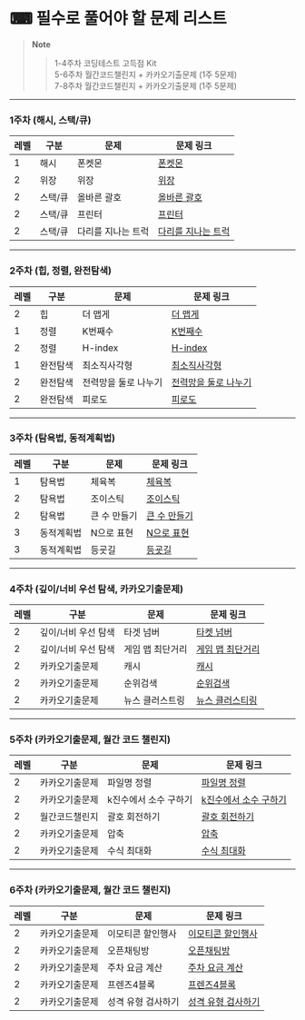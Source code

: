 # ⌨ 필수로 풀어야 할 문제 리스트

> **Note** <br/>
>> 1-4주차 코딩테스트 고득점 Kit  
>> 5-6주차 월간코드챌린지 + 카카오기출문제 (1주 5문제)  
>> 7-8주차 월간코드챌린지 + 카카오기출문제 (1주 5문제) 

---
### 1주차 (해시, 스택/큐)
| 레벨  |구분|문제|문제 링크|
|-----|----|------|--------|
| 1   |해시|폰켓몬|[폰켓몬]|
| 2   |위장|위장|[위장]|
| 2   |스택/큐|올바른 괄호|[올바른 괄호]|
| 2   |스택/큐|프린터|[프린터]|
| 2   |스택/큐|다리를 지나는 트럭|[다리를 지나는 트럭]|

---
### 2주차 (힙, 정렬, 완전탐색)  

| 레벨  |구분|문제|문제 링크|
|-----|----|----|--------|
| 2   |힙|더 맵게|[더 맵게]|
| 1   |정렬|K번째수|[K번째수]|
| 2   |정렬|H-index|[H-index]|
| 1   |완전탐색|최소직사각형|[최소직사각형]|
| 2   |완전탐색|전력망을 둘로 나누기|[전력망을 둘로 나누기]|
| 2   |완전탐색|피로도|[피로도]|

---
### 3주차 (탐욕법, 동적계획법)
| 레벨  |구분|문제|문제 링크|
|-----|----|----|--------|
| 1   |탐욕법|체육복|[체육복]|
| 2   |탐욕법|조이스틱|[조이스틱]|
| 2   |탐욕법|큰 수 만들기|[큰 수 만들기]|
| 3   |동적계획법|N으로 표현|[N으로 표현]|
| 3   |동적계획법|등굣길|[등굣길]|

---
### 4주차 (깊이/너비 우선 탐색, 카카오기출문제)
| 레벨  |구분|문제|문제 링크|
|-----|----|----|--------|
| 2   |깊이/너비 우선 탐색|타겟 넘버|[타켓 넘버]|
| 2   |깊이/너비 우선 탐색|게임 맵 최단거리|[게임 맵 최단거리]|
| 2   |카카오기출문제|캐시|[캐시]|
| 2   |카카오기출문제|순위검색|[순위검색]|
| 2   |카카오기출문제|뉴스 클러스트링|[뉴스 클러스티링]|

---
### 5주차 (카카오기출문제, 월간 코드 챌린지)
| 레벨  |구분|문제|문제 링크|
|-----|----|----|--------|
| 2   |카카오기출문제|파일명 정렬|[파일명 정렬]|
| 2   |카카오기출문제|k진수에서 소수 구하기|[k진수에서 소수 구하기]|
| 2   |월간코드챌린지|괄호 회전하기|[괄호 회전하기]|
| 2   |카카오기출문제|압축|[압축]|
| 2   |카카오기출문제|수식 최대화|[수식 최대화]|

---
### 6주차 (카카오기출문제, 월간 코드 챌린지)
| 레벨  |구분|문제|문제 링크|
|-----|----|----|--------|
| 2   |카카오기출문제|이모티콘 할인행사|[이모티콘 할인행사]|
| 2   |카카오기출문제|오픈채팅방|[오픈채팅방]|
| 2   |카카오기출문제|주차 요금 계산|[주차 요금 계산]|
| 2   |카카오기출문제|프렌즈4블록|[프렌즈4블록]|
| 2   |카카오기출문제|성격 유형 검사하기|[성격 유형 검사하기]|

[폰켓몬]:https://school.programmers.co.kr/learn/courses/30/lessons/1845
[위장]:https://school.programmers.co.kr/learn/courses/30/lessons/42578
[올바른 괄호]:https://school.programmers.co.kr/learn/courses/30/lessons/12909
[프린터]:https://school.programmers.co.kr/learn/courses/30/lessons/42587
[다리를 지나는 트럭]:https://school.programmers.co.kr/learn/courses/30/lessons/42583

[더 맵게]:https://school.programmers.co.kr/learn/courses/30/lessons/42626
[K번째수]:https://school.programmers.co.kr/learn/courses/30/lessons/42748
[전력망을 둘로 나누기]:https://school.programmers.co.kr/learn/courses/30/lessons/86971
[H-index]:https://school.programmers.co.kr/learn/courses/30/lessons/42747
[최소직사각형]:https://school.programmers.co.kr/learn/courses/30/lessons/86491
[피로도]:https://school.programmers.co.kr/learn/courses/30/lessons/87946

[체육복]:https://school.programmers.co.kr/learn/courses/30/lessons/42862
[조이스틱]:https://school.programmers.co.kr/learn/courses/30/lessons/42860
[큰 수 만들기]:https://school.programmers.co.kr/learn/courses/30/lessons/42883
[N으로 표현]:https://school.programmers.co.kr/learn/courses/30/lessons/42895
[등굣길]:https://school.programmers.co.kr/learn/courses/30/lessons/42898

[타켓 넘버]:https://school.programmers.co.kr/learn/courses/30/lessons/43165
[게임 맵 최단거리]:https://school.programmers.co.kr/learn/courses/30/lessons/1844
[캐시]:https://school.programmers.co.kr/learn/courses/30/lessons/17680
[순위검색]:https://school.programmers.co.kr/learn/courses/30/lessons/72412
[뉴스 클러스티링]:https://school.programmers.co.kr/learn/courses/30/lessons/17677

[파일명 정렬]:https://school.programmers.co.kr/learn/courses/30/lessons/17686
[k진수에서 소수 구하기]:https://school.programmers.co.kr/learn/courses/30/lessons/92335
[괄호 회전하기]:https://school.programmers.co.kr/learn/courses/30/lessons/76502
[압축]:https://school.programmers.co.kr/learn/courses/30/lessons/17684
[수식 최대화]:https://school.programmers.co.kr/learn/courses/30/lessons/67257

[이모티콘 할인행사]:https://school.programmers.co.kr/learn/courses/30/lessons/150368
[오픈채팅방]:https://school.programmers.co.kr/learn/courses/30/lessons/42888
[주차 요금 계산]:https://school.programmers.co.kr/learn/courses/30/lessons/92341
[프렌즈4블록]:https://school.programmers.co.kr/learn/courses/30/lessons/17679
[성격 유형 검사하기]:https://school.programmers.co.kr/learn/courses/30/lessons/118666